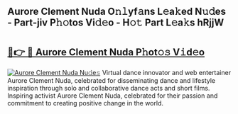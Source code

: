 ## Aurore Clement Nuda O𝚗𝚕yf𝚊ns L𝚎a𝚔ed N𝚞𝚍es - Part-jiv P𝚑𝚘tos Vi𝚍𝚎o - H𝚘𝚝 Part L𝚎a𝚔s hRjjW

# <h2><a href="http://kfan7c.oniu.top/?m=Aurore+Clement+Nuda">🔗👉 🔴 Aurore Clement Nuda P𝚑ot𝚘𝚜 V𝚒d𝚎o</a></h2>

[![Aurore Clement Nuda Nu𝚍e𝚜](https://i.imgur.com/0qMVB7G.gif)](http://kfan7c.oniu.top/?m=Aurore+Clement+Nuda)
Virtual dance innovator and web entertainer Aurore Clement Nuda, celebrated for disseminating dance and lifestyle inspiration through solo and collaborative dance acts and short films. Inspiring activist Aurore Clement Nuda, celebrated for their passion and commitment to creating positive change in the world.  
